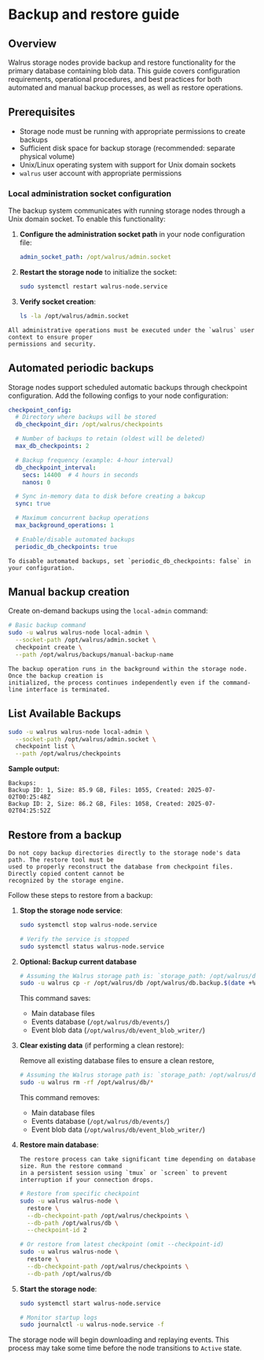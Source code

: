 # Backup and restore guide

## Overview

Walrus storage nodes provide backup and restore functionality for the primary database containing
blob data. This guide covers configuration requirements, operational procedures, and best practices
for both automated and manual backup processes, as well as restore operations.

## Prerequisites

- Storage node must be running with appropriate permissions to create backups
- Sufficient disk space for backup storage (recommended: separate physical volume)
- Unix/Linux operating system with support for Unix domain sockets
- `walrus` user account with appropriate permissions

### Local administration socket configuration

The backup system communicates with running storage nodes through a Unix domain socket. To enable
this functionality:

1. **Configure the administration socket path** in your node configuration file:

   ```yaml
   admin_socket_path: /opt/walrus/admin.socket
   ```

1. **Restart the storage node** to initialize the socket:

   ```bash
   sudo systemctl restart walrus-node.service
   ```

1. **Verify socket creation**:

   ```bash
   ls -la /opt/walrus/admin.socket
   ```

```admonish warning
All administrative operations must be executed under the `walrus` user context to ensure proper
permissions and security.
```

## Automated periodic backups

Storage nodes support scheduled automatic backups through checkpoint configuration. Add the
following configs to your node configuration:

```yaml
checkpoint_config:
  # Directory where backups will be stored
  db_checkpoint_dir: /opt/walrus/checkpoints

  # Number of backups to retain (oldest will be deleted)
  max_db_checkpoints: 2

  # Backup frequency (example: 4-hour interval)
  db_checkpoint_interval:
    secs: 14400  # 4 hours in seconds
    nanos: 0

  # Sync in-memory data to disk before creating a bakcup
  sync: true

  # Maximum concurrent backup operations
  max_background_operations: 1

  # Enable/disable automated backups
  periodic_db_checkpoints: true
```

```admonish tip
To disable automated backups, set `periodic_db_checkpoints: false` in your configuration.
```

## Manual backup creation

Create on-demand backups using the `local-admin` command:

```bash
# Basic backup command
sudo -u walrus walrus-node local-admin \
  --socket-path /opt/walrus/admin.socket \
  checkpoint create \
  --path /opt/walrus/backups/manual-backup-name
```

```admonish tip
The backup operation runs in the background within the storage node. Once the backup creation is
initialized, the process continues independently even if the command-line interface is terminated.
```

## List Available Backups

```bash
sudo -u walrus walrus-node local-admin \
  --socket-path /opt/walrus/admin.socket \
  checkpoint list \
  --path /opt/walrus/checkpoints
```

**Sample output:**

```console
Backups:
Backup ID: 1, Size: 85.9 GB, Files: 1055, Created: 2025-07-02T00:25:48Z
Backup ID: 2, Size: 86.2 GB, Files: 1058, Created: 2025-07-02T04:25:52Z
```

## Restore from a backup

```admonish warning
Do not copy backup directories directly to the storage node's data path. The restore tool must be
used to properly reconstruct the database from checkpoint files. Directly copied content cannot be
recognized by the storage engine.
```

Follow these steps to restore from a backup:

1. **Stop the storage node service**:

   ```bash
   sudo systemctl stop walrus-node.service

   # Verify the service is stopped
   sudo systemctl status walrus-node.service
   ```

1. **Optional: Backup current database**

   ```bash
   # Assuming the Walrus storage path is: `storage_path: /opt/walrus/db`
   sudo -u walrus cp -r /opt/walrus/db /opt/walrus/db.backup.$(date +%Y%m%d-%H%M%S)
   ```

   This command saves:
   - Main database files
   - Events database (`/opt/walrus/db/events/`)
   - Event blob data (`/opt/walrus/db/event_blob_writer/`)

1. **Clear existing data** (if performing a clean restore):

   Remove all existing database files to ensure a clean restore,

   ```bash
   # Assuming the Walrus storage path is: `storage_path: /opt/walrus/db`
   sudo -u walrus rm -rf /opt/walrus/db/*
   ```

   This command removes:
   - Main database files
   - Events database (`/opt/walrus/db/events/`)
   - Event blob data (`/opt/walrus/db/event_blob_writer/`)

1. **Restore main database**:

   ```admonish warning
   The restore process can take significant time depending on database size. Run the restore command
   in a persistent session using `tmux` or `screen` to prevent interruption if your connection drops.
   ```

   ```bash
   # Restore from specific checkpoint
   sudo -u walrus walrus-node \
     restore \
     --db-checkpoint-path /opt/walrus/checkpoints \
     --db-path /opt/walrus/db \
     --checkpoint-id 2

   # Or restore from latest checkpoint (omit --checkpoint-id)
   sudo -u walrus walrus-node \
     restore \
     --db-checkpoint-path /opt/walrus/checkpoints \
     --db-path /opt/walrus/db
   ```

1. **Start the storage node**:

   ```bash
   sudo systemctl start walrus-node.service

   # Monitor startup logs
   sudo journalctl -u walrus-node.service -f
   ```

The storage node will begin downloading and replaying events. This process may take some time before
the node transitions to `Active` state.
